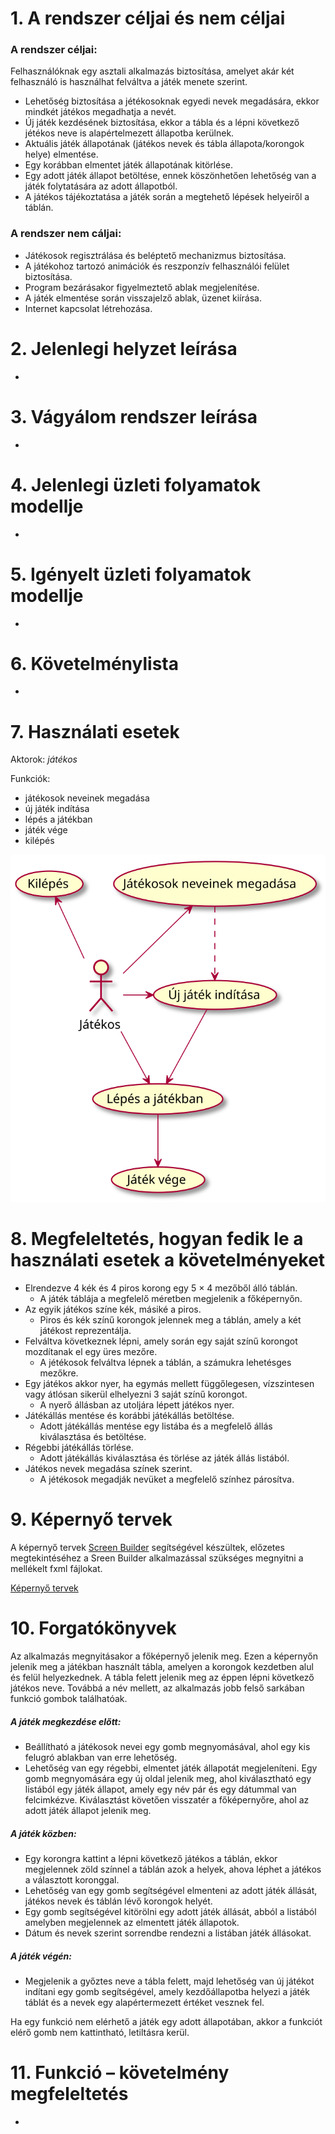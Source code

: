 # 1. A rendszer céljai és nem céljai

### A rendszer céljai:

Felhasználóknak egy asztali alkalmazás biztosítása, amelyet akár két felhasználó is használhat felváltva
a játék menete szerint.

- Lehetőség biztosítása a jétékosoknak egyedi nevek megadására, ekkor mindkét játékos megadhatja a nevét.
- Új játék kezdésének biztosítása, ekkor a tábla és a lépni következő jétékos neve is alapértelmezett állapotba kerülnek.
- Aktuális játék állapotának (játékos nevek és tábla állapota/korongok helye) elmentése.
- Egy korábban elmentet játék állapotának kitörlése.
- Egy adott játék állapot betöltése, ennek köszönhetően lehetőség van a játék folytatására az adott állapotból.
- A játékos tájékoztatása a játék során a megtehető lépések helyeiről a táblán.

### A rendszer nem cáljai:

- Játékosok regisztrálása és beléptető mechanizmus biztosítása.
- A játékohoz tartozó animációk és reszponzív felhasználói felület biztosítása.
- Program bezárásakor figyelmeztető ablak megjelenítése.
- A játék elmentése során visszajelző ablak, üzenet kiírása.
- Internet kapcsolat létrehozása.

# 2. Jelenlegi helyzet leírása

-

# 3. Vágyálom rendszer leírása

-

# 4. Jelenlegi üzleti folyamatok modellje

-

# 5. Igényelt üzleti folyamatok modellje

-

# 6. Követelménylista

-

# 7. Használati esetek

Aktorok: _játékos_

Funkciók:

- játékosok neveinek megadása
- új játék indítása
- lépés a játékban
- játék vége
- kilépés

<img src="./use_cases/useCases.svg">

# 8. Megfeleltetés, hogyan fedik le a használati esetek a követelményeket

- Elrendezve 4 kék és 4 piros korong egy 5 × 4 mezőből álló táblán.
  - A játék táblája a megfelelő méretben megjelenik a főképernyőn.
- Az egyik játékos színe kék, másiké a piros.
  - Piros és kék színű korongok jelennek meg a táblán, amely a két játékost reprezentálja.
- Felváltva következnek lépni, amely során egy saját színű korongot mozdítanak el egy üres mezőre.
  - A jétékosok felváltva lépnek a táblán, a számukra lehetésges mezőkre.
- Egy játékos akkor nyer, ha egymás mellett függőlegesen, vízszintesen vagy átlósan sikerül elhelyezni 3 saját színű korongot.
  - A nyerő állásban az utoljára lépett játékos nyer.
- Játékállás mentése és korábbi játékállás betöltése.
  - Adott játékállás mentése egy listába és a megfelelő állás kiválasztása és betöltése.
- Régebbi játékállás törlése.
  - Adott játékállás kiválasztása és törlése az játék állás listából.
- Játékos nevek megadása színek szerint.
  - A jétékosok megadják nevüket a megfelelő színhez párosítva.

# 9. Képernyő tervek

A képernyő tervek [Screen Builder](https://gluonhq.com/products/scene-builder/) segítségével készültek, előzetes megtekintéséhez a Sreen Builder alkalmazással szükséges
megnyitni a mellékelt fxml fájlokat.

[Képernyő tervek](https://github.com/p-adrian05/SZFM_2020_10_ErrorByNight/tree/master/screen_plans)

# 10. Forgatókönyvek

Az alkalmazás megnyitásakor a főképernyő jelenik meg. Ezen a képernyőn jelenik meg a játékban használt tábla, amelyen a korongok kezdetben alul és felül helyezkednek. A tábla felett jelenik meg az éppen lépni következő játékos neve. Továbbá a név mellett, az alkalmazás jobb felső sarkában funkció gombok találhatóak.

##### A játék megkezdése előtt:

- Beállítható a játékosok nevei egy gomb megnyomásával, ahol egy kis felugró ablakban van erre lehetőség.
- Lehetőség van egy régebbi, elmentet játék állapotát megjeleníteni. Egy gomb megnyomására egy új oldal jelenik meg, ahol kiválasztható egy listából egy játék állapot, amely egy név pár és egy dátummal van felcimkézve. Kiválasztást követően visszatér a főképernyőre, ahol az adott játék állapot jelenik meg.

##### A játék közben:

- Egy korongra kattint a lépni következő játékos a táblán, ekkor megjelennek zöld színnel a táblán azok a helyek, ahova
  léphet a játékos a választott koronggal.
- Lehetőség van egy gomb segítségével elmenteni az adott játék állását, játékos nevek és táblán
  lévő korongok helyét.
- Egy gomb segítségével kitörölni egy adott játék állását, abból a listából amelyben megjelennek az elmentett játék állapotok.
- Dátum és nevek szerint sorrendbe rendezni a listában játék állásokat.

##### A játék végén:

- Megjelenik a győztes neve a tábla felett, majd lehetőség van új játékot indítani egy gomb segítségével, amely kezdőállapotba helyezi a játék táblát és a nevek egy alapértermezett értéket vesznek fel.

Ha egy funkció nem elérhető a játék egy adott állapotában, akkor a funkciót elérő gomb nem kattintható, letiltásra kerül.

# 11. Funkció – követelmény megfeleltetés

-
